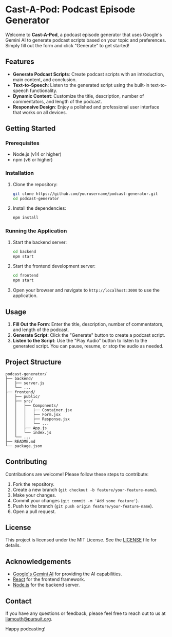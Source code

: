 # Cast-A-Pod: Podcast Episode Generator

Welcome to **Cast-A-Pod**, a podcast episode generator that uses Google's Gemini AI to generate podcast scripts based on your topic and preferences. Simply fill out the form and click "Generate" to get started!

## Features

- **Generate Podcast Scripts**: Create podcast scripts with an introduction, main content, and conclusion.
- **Text-to-Speech**: Listen to the generated script using the built-in text-to-speech functionality.
- **Dynamic Content**: Customize the title, description, number of commentators, and length of the podcast.
- **Responsive Design**: Enjoy a polished and professional user interface that works on all devices.

## Getting Started

### Prerequisites

- Node.js (v14 or higher)
- npm (v6 or higher)

### Installation

1. Clone the repository:

   ```sh
   git clone https://github.com/yourusername/podcast-generator.git
   cd podcast-generator
   ```

2. Install the dependencies:

   ```sh
   npm install
   ```

### Running the Application

1. Start the backend server:

   ```sh
   cd backend
   npm start
   ```

2. Start the frontend development server:

   ```sh
   cd frontend
   npm start
   ```

3. Open your browser and navigate to `http://localhost:3000` to use the application.

## Usage

1. **Fill Out the Form**: Enter the title, description, number of commentators, and length of the podcast.
2. **Generate Script**: Click the "Generate" button to create a podcast script.
3. **Listen to the Script**: Use the "Play Audio" button to listen to the generated script. You can pause, resume, or stop the audio as needed.

## Project Structure

```
podcast-generator/
├── backend/
│   ├── server.js
│   └── ...
├── frontend/
│   ├── public/
│   ├── src/
│   │   ├── Components/
│   │   │   ├── Container.jsx
│   │   │   ├── Form.jsx
│   │   │   ├── Response.jsx
│   │   │   └── ...
│   │   ├── App.js
│   │   └── index.js
│   └── ...
├── README.md
└── package.json
```

## Contributing

Contributions are welcome! Please follow these steps to contribute:

1. Fork the repository.
2. Create a new branch (`git checkout -b feature/your-feature-name`).
3. Make your changes.
4. Commit your changes (`git commit -m 'Add some feature'`).
5. Push to the branch (`git push origin feature/your-feature-name`).
6. Open a pull request.

## License

This project is licensed under the MIT License. See the [LICENSE](LICENSE) file for details.

## Acknowledgements

- [Google's Gemini AI](https://ai.google/) for providing the AI capabilities.
- [React](https://reactjs.org/) for the frontend framework.
- [Node.js](https://nodejs.org/) for the backend server.

## Contact

If you have any questions or feedback, please feel free to reach out to us at llamouth@pursuit.org.

Happy podcasting!
